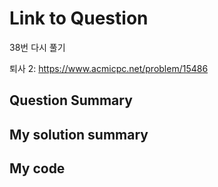 # Link to Question

38번 다시 풀기

퇴사 2: https://www.acmicpc.net/problem/15486

## Question Summary

## My solution summary

## My code
